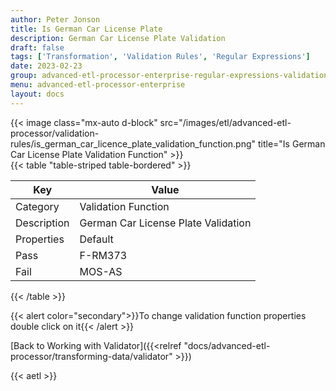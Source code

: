 ```yaml
---
author: Peter Jonson
title: Is German Car License Plate
description: German Car License Plate Validation
draft: false
tags: ['Transformation', 'Validation Rules', 'Regular Expressions']
date: 2023-02-23
group: advanced-etl-processor-enterprise-regular-expressions-validation
menu: advanced-etl-processor-enterprise
layout: docs
---
```


{{< image class="mx-auto d-block"  src="/images/etl/advanced-etl-processor/validation-rules/is_german_car_licence_plate_validation_function.png" title="Is German Car License Plate Validation Function" >}}
\
{{< table "table-striped table-bordered" >}}

| Key         | Value                               |
| ----------- | ----------------------------------- |
| Category    | Validation Function                 |
| Description | German Car License Plate Validation |
| Properties  | Default                             |
| Pass        | F-RM373                             |
| Fail        | MOS-AS                              |

{{< /table >}}

{{< alert color="secondary">}}To change validation function properties double click on it{{< /alert >}}

[Back to Working with Validator]({{<relref "docs/advanced-etl-processor/transforming-data/validator" >}})

{{< aetl >}}
